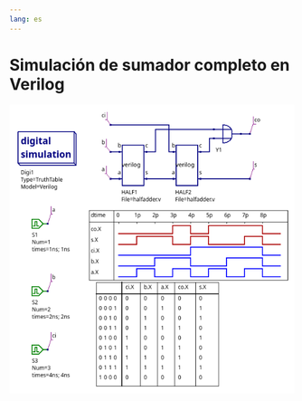 ```yaml
---
lang: es
---
```


# Simulación de sumador completo en Verilog

![Sumador completo en Verilog](./fulladder_tb.png)

